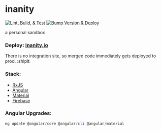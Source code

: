 # inanity

[![Lint, Build, & Test](https://github.com/kubikowski/inanity/actions/workflows/test.yml/badge.svg)](https://github.com/kubikowski/inanity/actions/workflows/test.yml)
[![Bump Version & Deploy](https://github.com/kubikowski/inanity/actions/workflows/deploy.yml/badge.svg)](https://github.com/kubikowski/inanity/actions/workflows/deploy.yml)

a personal sandbox

### Deploy: [inanity.io](https://inanity.io)

There is no integration site, so merged code immediately gets deployed to prod. :shipit:

### Stack:

- [RxJS](https://rxjs.dev/)
- [Angular](https://angular.io/)
- [Material](https://material.angular.io/)
- [Firebase](https://console.firebase.google.com/)

### Angular Upgrades:

```powershell
ng update @angular/core @angular/cli @angular/material
```
